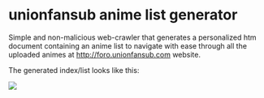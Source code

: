 # unionfansub anime list generator

Simple and non-malicious web-crawler that generates a personalized htm document containing an anime list to navigate with ease through all the uploaded animes at <a href="http://foro.unionfansub.com" target="_blank">http://foro.unionfansub.com</a> website.

The generated index/list looks like this:

![](https://i.imgur.com/ticQxXb.png)